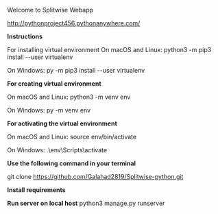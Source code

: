 Welcome to Splitwise Webapp

http://pythonproject456.pythonanywhere.com/


**Instructions**

For installing virtual environment
On macOS and Linux: python3 -m pip3 install --user virtualenv

On Windows: py -m pip3 install --user virtualenv

**For creating virtual environment**

On macOS and Linux: python3 -m venv env

On Windows: py -m venv env

**For activating the virtual environment**

On macOS and Linux: source env/bin/activate

On Windows: .\env\Scripts\activate

**Use the following command in your terminal**

git clone https://github.com/Galahad2819/Splitwise-python.git

**Install requirements**





**Run server on local host**
python3 manage.py runserver
